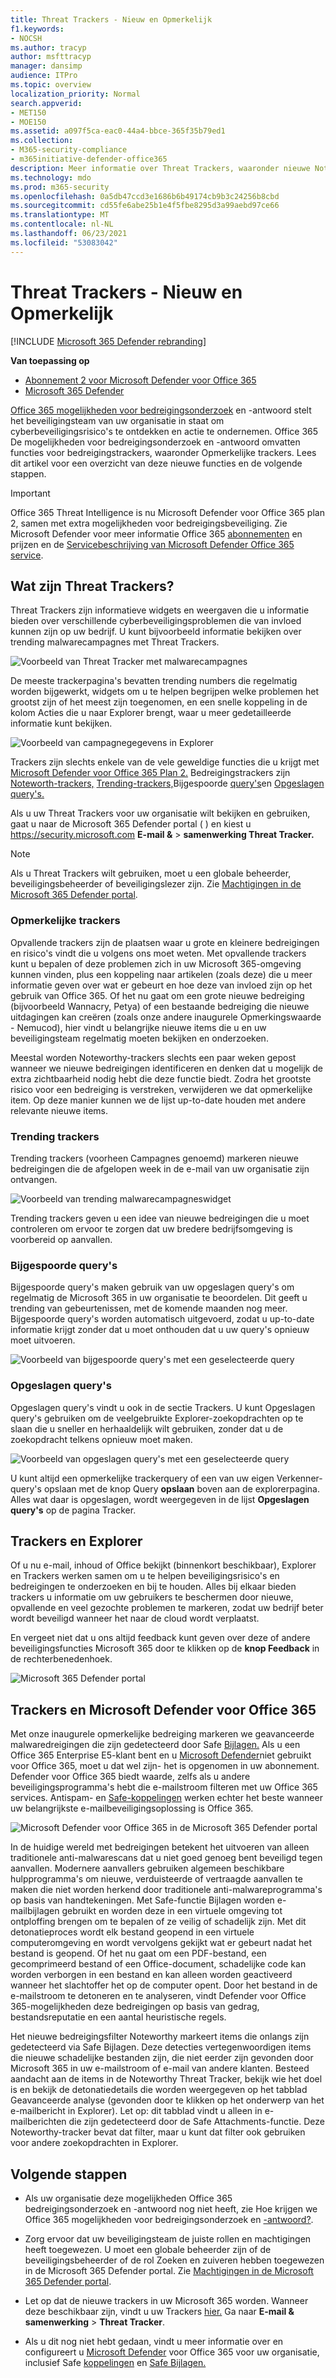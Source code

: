 ```yaml
---
title: Threat Trackers - Nieuw en Opmerkelijk
f1.keywords:
- NOCSH
ms.author: tracyp
author: msfttracyp
manager: dansimp
audience: ITPro
ms.topic: overview
localization_priority: Normal
search.appverid:
- MET150
- MOE150
ms.assetid: a097f5ca-eac0-44a4-bbce-365f35b79ed1
ms.collection:
- M365-security-compliance
- m365initiative-defender-office365
description: Meer informatie over Threat Trackers, waaronder nieuwe Noteworthy Trackers, om uw organisatie op de hoogte te houden van beveiligingsproblemen.
ms.technology: mdo
ms.prod: m365-security
ms.openlocfilehash: 0a5db47ccd3e1686b6b49174cb9b3c24256b8cbd
ms.sourcegitcommit: cd55fe6abe25b1e4f5fbe8295d3a99aebd97ce66
ms.translationtype: MT
ms.contentlocale: nl-NL
ms.lasthandoff: 06/23/2021
ms.locfileid: "53083042"
---
```

# <a name="threat-trackers---new-and-noteworthy"></a>Threat Trackers - Nieuw en Opmerkelijk

[!INCLUDE [Microsoft 365 Defender rebranding](../includes/microsoft-defender-for-office.md)]

**Van toepassing op**
- [Abonnement 2 voor Microsoft Defender voor Office 365](defender-for-office-365.md)
- [Microsoft 365 Defender](../defender/microsoft-365-defender.md)

[Office 365 mogelijkheden voor bedreigingsonderzoek](office-365-ti.md) en -antwoord stelt het beveiligingsteam van uw organisatie in staat om cyberbeveiligingsrisico's te ontdekken en actie te ondernemen. Office 365 De mogelijkheden voor bedreigingsonderzoek en -antwoord omvatten functies voor bedreigingstrackers, waaronder Opmerkelijke trackers. Lees dit artikel voor een overzicht van deze nieuwe functies en de volgende stappen.

> [!IMPORTANT]
> Office 365 Threat Intelligence is nu Microsoft Defender voor Office 365 plan 2, samen met extra mogelijkheden voor bedreigingsbeveiliging. Zie Microsoft Defender voor meer informatie Office 365 [abonnementen](https://products.office.com/exchange/advance-threat-protection) en prijzen en de [Servicebeschrijving van Microsoft Defender Office 365 service](/office365/servicedescriptions/office-365-advanced-threat-protection-service-description).

## <a name="what-are-threat-trackers"></a>Wat zijn Threat Trackers?

Threat Trackers zijn informatieve widgets en weergaven die u informatie bieden over verschillende cyberbeveiligingsproblemen die van invloed kunnen zijn op uw bedrijf. U kunt bijvoorbeeld informatie bekijken over trending malwarecampagnes met Threat Trackers.

![Voorbeeld van Threat Tracker met malwarecampagnes](../../media/a883b5ac-8e2b-469a-90e0-f8ad39bb63b7.png)

De meeste trackerpagina's bevatten trending numbers die regelmatig worden bijgewerkt, widgets om u te helpen  begrijpen welke problemen het grootst zijn of het meest zijn toegenomen, en een snelle koppeling in de kolom Acties die u naar Explorer brengt, waar u meer gedetailleerde informatie kunt bekijken.

![Voorbeeld van campagnegegevens in Explorer](../../media/e426f220-fdcb-4dd9-99a2-db97dbcf71d5.png)

Trackers zijn slechts enkele van de vele geweldige functies die u krijgt met [Microsoft Defender voor Office 365 Plan 2.](office-365-ti.md) Bedreigingstrackers zijn [Noteworth-trackers,](#noteworthy-trackers) [Trending-trackers,](#trending-trackers)Bijgespoorde [query's](#tracked-queries)en [Opgeslagen query's.](#saved-queries)

Als u uw Threat Trackers voor uw organisatie wilt bekijken en gebruiken, gaat u naar de Microsoft 365 Defender portal ( ) en kiest u <https://security.microsoft.com> **E-mail &** \> **samenwerking Threat Tracker.**

> [!NOTE]
> Als u Threat Trackers wilt gebruiken, moet u een globale beheerder, beveiligingsbeheerder of beveiligingslezer zijn. Zie [Machtigingen in de Microsoft 365 Defender portal](permissions-microsoft-365-security-center.md).

### <a name="noteworthy-trackers"></a>Opmerkelijke trackers

Opvallende trackers zijn de plaatsen waar u grote en kleinere bedreigingen en risico's vindt die u volgens ons moet weten. Met opvallende trackers kunt u bepalen of deze problemen zich in uw Microsoft 365-omgeving kunnen vinden, plus een koppeling naar artikelen (zoals deze) die u meer informatie geven over wat er gebeurt en hoe deze van invloed zijn op het gebruik van Office 365. Of het nu gaat om een grote nieuwe bedreiging (bijvoorbeeld Wannacry, Petya) of een bestaande bedreiging die nieuwe uitdagingen kan creëren (zoals onze andere inaugurele Opmerkingswaarde - Nemucod), hier vindt u belangrijke nieuwe items die u en uw beveiligingsteam regelmatig moeten bekijken en onderzoeken.

Meestal worden Noteworthy-trackers slechts een paar weken gepost wanneer we nieuwe bedreigingen identificeren en denken dat u mogelijk de extra zichtbaarheid nodig hebt die deze functie biedt. Zodra het grootste risico voor een bedreiging is verstreken, verwijderen we dat opmerkelijke item. Op deze manier kunnen we de lijst up-to-date houden met andere relevante nieuwe items.

### <a name="trending-trackers"></a>Trending trackers

Trending trackers (voorheen Campagnes genoemd) markeren nieuwe bedreigingen die de afgelopen week in de e-mail van uw organisatie zijn ontvangen.

![Voorbeeld van trending malwarecampagneswidget](../../media/d2ccc1a0-2a1d-4e36-99b5-6766c207772f.png)

Trending trackers geven u een idee van nieuwe bedreigingen die u moet controleren om ervoor te zorgen dat uw bredere bedrijfsomgeving is voorbereid op aanvallen.

### <a name="tracked-queries"></a>Bijgespoorde query's

Bijgespoorde query's maken gebruik van uw opgeslagen query's om regelmatig de Microsoft 365 in uw organisatie te beoordelen. Dit geeft u trending van gebeurtenissen, met de komende maanden nog meer. Bijgespoorde query's worden automatisch uitgevoerd, zodat u up-to-date informatie krijgt zonder dat u moet onthouden dat u uw query's opnieuw moet uitvoeren.

![Voorbeeld van bijgespoorde query's met een geselecteerde query](../../media/0c556174-06eb-4ae5-b32a-5ff76b9e4f13.png)

### <a name="saved-queries"></a>Opgeslagen query's

Opgeslagen query's vindt u ook in de sectie Trackers. U kunt Opgeslagen query's gebruiken om de veelgebruikte Explorer-zoekopdrachten op te slaan die u sneller en herhaaldelijk wilt gebruiken, zonder dat u de zoekopdracht telkens opnieuw moet maken.

![Voorbeeld van opgeslagen query's met een geselecteerde query](../../media/188cf3ff-58f1-41ea-81aa-76158d8f40c3.png)

U kunt altijd een opmerkelijke trackerquery of een van uw eigen Verkenner-query's opslaan met de knop Query **opslaan** boven aan de explorerpagina. Alles wat daar is opgeslagen, wordt weergegeven in de lijst **Opgeslagen query's** op de pagina Tracker.

## <a name="trackers-and-explorer"></a>Trackers en Explorer

Of u nu e-mail, inhoud of Office bekijkt (binnenkort beschikbaar), Explorer en Trackers werken samen om u te helpen beveiligingsrisico's en bedreigingen te onderzoeken en bij te houden. Alles bij elkaar bieden trackers u informatie om uw gebruikers te beschermen door nieuwe, opvallende en veel gezochte problemen te markeren, zodat uw bedrijf beter wordt beveiligd wanneer het naar de cloud wordt verplaatst.

En vergeet niet dat u ons altijd feedback kunt geven over deze of andere beveiligingsfuncties Microsoft 365 door te klikken op de **knop Feedback** in de rechterbenedenhoek.

![Microsoft 365 Defender portal](../../media/microsoft-365-defender-portal.png)

## <a name="trackers-and-microsoft-defender-for-office-365"></a>Trackers en Microsoft Defender voor Office 365

Met onze inaugurele opmerkelijke bedreiging markeren we geavanceerde malwaredreigingen die zijn gedetecteerd door Safe [Bijlagen.](safe-attachments.md) Als u een Office 365 Enterprise E5-klant bent en u [Microsoft Defender](defender-for-office-365.md)niet gebruikt voor Office 365, moet u dat wel zijn- het is opgenomen in uw abonnement. Defender voor Office 365 biedt waarde, zelfs als u andere beveiligingsprogramma's hebt die e-mailstroom filteren met uw Office 365 services. Antispam- en [Safe-koppelingen](safe-links.md) werken echter het beste wanneer uw belangrijkste e-mailbeveiligingsoplossing is Office 365.

![Microsoft Defender voor Office 365 in de Microsoft 365 Defender portal](../../media/policies.png)

In de huidige wereld met bedreigingen betekent het uitvoeren van alleen traditionele anti-malwarescans dat u niet goed genoeg bent beveiligd tegen aanvallen. Modernere aanvallers gebruiken algemeen beschikbare hulpprogramma's om nieuwe, verduisteerde of vertraagde aanvallen te maken die niet worden herkend door traditionele anti-malwareprogramma's op basis van handtekeningen. Met Safe-functie Bijlagen worden e-mailbijlagen gebruikt en worden deze in een virtuele omgeving tot ontploffing brengen om te bepalen of ze veilig of schadelijk zijn. Met dit detonatieproces wordt elk bestand geopend in een virtuele computeromgeving en wordt vervolgens gekijkt wat er gebeurt nadat het bestand is geopend. Of het nu gaat om een PDF-bestand, een gecomprimeerd bestand of een Office-document, schadelijke code kan worden verborgen in een bestand en kan alleen worden geactiveerd wanneer het slachtoffer het op de computer opent. Door het bestand in de e-mailstroom te detoneren en te analyseren, vindt Defender voor Office 365-mogelijkheden deze bedreigingen op basis van gedrag, bestandsreputatie en een aantal heuristische regels.

Het nieuwe bedreigingsfilter Noteworthy markeert items die onlangs zijn gedetecteerd via Safe Bijlagen. Deze detecties vertegenwoordigen items die nieuwe schadelijke bestanden zijn, die niet eerder zijn gevonden door Microsoft 365 in uw e-mailstroom of e-mail van andere klanten. Besteed aandacht aan de items in de Noteworthy Threat Tracker, bekijk wie het doel is en bekijk de detonatiedetails die worden weergegeven op het tabblad Geavanceerde analyse (gevonden door te klikken op het onderwerp van het e-mailbericht in Explorer). Let op: dit tabblad vindt u alleen in e-mailberichten die zijn gedetecteerd door de Safe Attachments-functie. Deze Noteworthy-tracker bevat dat filter, maar u kunt dat filter ook gebruiken voor andere zoekopdrachten in Explorer.

## <a name="next-steps"></a>Volgende stappen

- Als uw organisatie deze mogelijkheden Office 365 bedreigingsonderzoek en -antwoord nog niet heeft, zie Hoe krijgen we Office 365 mogelijkheden voor bedreigingsonderzoek en [-antwoord?](office-365-ti.md).

- Zorg ervoor dat uw beveiligingsteam de juiste rollen en machtigingen heeft toegewezen. U moet een globale beheerder zijn of de beveiligingsbeheerder of de rol Zoeken en zuiveren hebben toegewezen in de Microsoft 365 Defender portal. Zie [Machtigingen in de Microsoft 365 Defender portal](permissions-microsoft-365-security-center.md).

- Let op dat de nieuwe trackers in uw Microsoft 365 worden. Wanneer deze beschikbaar zijn, vindt u uw Trackers [hier.](https://https://security.microsoft.com/) Ga naar **E-mail & samenwerking** \> **Threat Tracker**.

- Als u dit nog niet hebt gedaan, vindt u meer informatie over en configureert u [Microsoft Defender](defender-for-office-365.md) voor Office 365 voor uw organisatie, inclusief Safe [koppelingen](safe-links.md) en [Safe Bijlagen.](safe-attachments.md)
